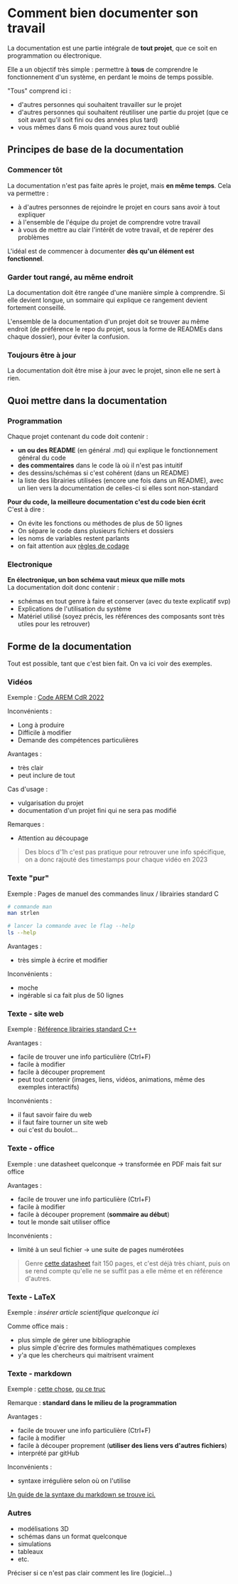 # Comment bien documenter son travail

La documentation est une partie intégrale de **tout projet**, que ce soit en programmation ou électronique.

Elle a un objectif très simple : permettre à **tous** de comprendre le fonctionnement d'un système, en perdant le moins de temps possible.

"Tous" comprend ici :
- d'autres personnes qui souhaitent travailler sur le projet
- d'autres personnes qui souhaitent réutiliser une partie du projet (que ce soit avant qu'il soit fini ou des années plus tard)
- vous mêmes dans 6 mois quand vous aurez tout oublié

## Principes de base de la documentation

### Commencer tôt

La documentation n'est pas faite après le projet, mais **en même temps**. Cela va permettre :
- à d'autres personnes de rejoindre le projet en cours sans avoir à tout expliquer
- à l'ensemble de l'équipe du projet de comprendre votre travail
- à vous de mettre au clair l'intérêt de votre travail, et de repérer des problèmes

L'idéal est de commencer à documenter **dès qu'un élément est fonctionnel**.

### Garder tout rangé, au même endroit

La documentation doit être rangée d'une manière simple à comprendre. Si elle devient longue, un sommaire qui explique ce rangement devient fortement conseillé.

L'ensemble de la documentation d'un projet doit se trouver au même endroit (de préférence le repo du projet, sous la forme de READMEs dans chaque dossier), pour éviter la confusion.

### Toujours être à jour

La documentation doit être mise à jour avec le projet, sinon elle ne sert à rien.

## Quoi mettre dans la documentation 

### Programmation

Chaque projet contenant du code doit contenir :
- **un ou des README** (en général .md) qui explique le fonctionnement général du code
- **des commentaires** dans le code là où il n'est pas intuitif
- des dessins/schémas si c'est cohérent (dans un README)
- la liste des librairies utilisées (encore une fois dans un README), avec un lien vers la documentation de celles-ci si elles sont non-standard

**Pour du code, la meilleure documentation c'est du code bien écrit**  
C'est à dire :
- On évite les fonctions ou méthodes de plus de 50 lignes
- On sépare le code dans plusieurs fichiers et dossiers
- les noms de variables restent parlants
- on fait attention aux [règles de codage](https://fr.wikipedia.org/wiki/R%C3%A8gles_de_codage#:~:text=Les%20r%C3%A8gles%20de%20codage%20s%27articulent%20autour%20de%20plusieurs,code%20source%20Recommandations%20sur%20la%20d%C3%A9claration%20des%20variables)

### Electronique

**En électronique, un bon schéma vaut mieux que mille mots**  
La documentation doit donc contenir :
- schémas en tout genre à faire et conserver (avec du texte explicatif svp)
- Explications de l'utilisation du système
- Matériel utilisé (soyez précis, les références des composants sont très utiles pour les retrouver)

## Forme de la documentation

Tout est possible, tant que c'est bien fait. On va ici voir des exemples.

### Vidéos

Exemple : [Code AREM CdR 2022](https://www.youtube.com/playlist?list=PLIzFWC3vmmyIB0DskwA88rnXii7TlwJEb)

Inconvénients :
- Long à produire
- Difficile à modifier
- Demande des compétences particulières

Avantages :
- très clair
- peut inclure de tout

Cas d'usage :
- vulgarisation du projet
- documentation d'un projet fini qui ne sera pas modifié

Remarques :
- Attention au découpage 
> Des blocs d'1h c'est pas pratique pour retrouver une info spécifique, 
> on a donc rajouté des timestamps pour chaque vidéo en 2023

### Texte "pur"

Exemple : Pages de manuel des commandes linux / librairies standard C

```sh
# commande man
man strlen

# lancer la commande avec le flag --help
ls --help
```

Avantages :
- très simple à écrire et modifier

Inconvénients :
- moche
- ingérable si ca fait plus de 50 lignes

### Texte - site web

Exemple : [Référence librairies standard C++](https://en.cppreference.com/w/)

Avantages :
- facile de trouver une info particulière (Ctrl+F)
- facile à modifier
- facile à découper proprement
- peut tout contenir (images, liens, vidéos, animations, même des exemples interactifs)

Inconvénients :
- il faut savoir faire du web
- il faut faire tourner un site web
- oui c'est du boulot...

### Texte - office

Exemple : une datasheet quelconque -> transformée en PDF mais fait sur office

Avantages :
- facile de trouver une info particulière (Ctrl+F)
- facile à modifier
- facile à découper proprement (**sommaire au début**)
- tout le monde sait utiliser office

Inconvénients :
- limité à un seul fichier -> une suite de pages numérotées
> Genre [cette datasheet](https://www.st.com/resource/en/datasheet/stm32l432kc.pdf) fait 150 pages, et c'est déjà très chiant, puis on se rend compte qu'elle ne se suffit pas a elle même et en référence d'autres.

### Texte - LaTeX

Exemple : *insérer article scientifique quelconque ici*

Comme office mais :
- plus simple de gérer une bibliographie
- plus simple d'écrire des formules mathématiques complexes
- y'a que les chercheurs qui maitrisent vraiment

### Texte - markdown

Exemple : [cette chose](../images/nvm.md), [ou ce truc](./5-Documentation.md#texte---markdown)

Remarque : **standard dans le milieu de la programmation**

Avantages :
- facile de trouver une info particulière (Ctrl+F)
- facile à modifier
- facile à découper proprement (**utiliser des liens vers d'autres fichiers**)
- interprété par gitHub

Inconvénients : 
- syntaxe irrégulière selon où on l'utilise

[Un guide de la syntaxe du markdown se trouve ici.](./Markdown-syntaxe.md)

### Autres

- modélisations 3D
- schémas dans un format quelconque
- simulations
- tableaux
- etc.

Préciser si ce n'est pas clair comment les lire (logiciel...)
